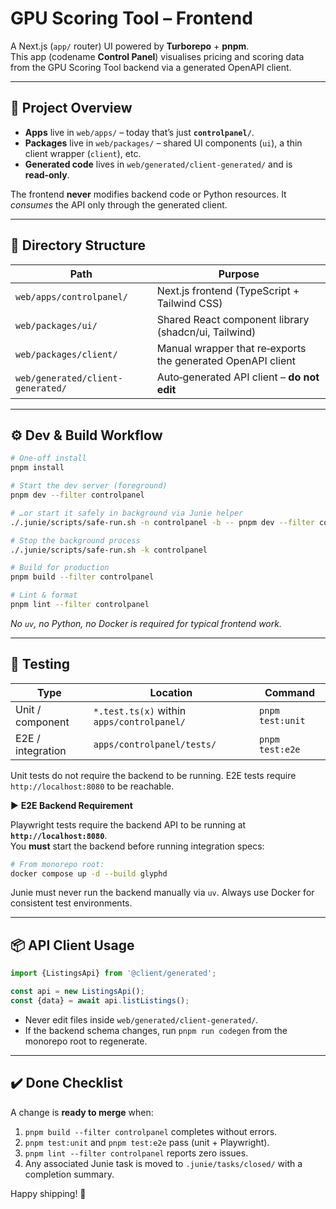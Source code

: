 # GPU Scoring Tool – Frontend

A Next.js (`app/` router) UI powered by **Turborepo** + **pnpm**.  
This app (codename **Control Panel**) visualises pricing and scoring data from the GPU Scoring Tool backend via a generated OpenAPI client.

---

## 🧠 Project Overview

* **Apps** live in `web/apps/` – today that’s just **`controlpanel/`**.  
* **Packages** live in `web/packages/` – shared UI components (`ui`), a thin client wrapper (`client`), etc.  
* **Generated code** lives in `web/generated/client-generated/` and is **read‑only**.

The frontend **never** modifies backend code or Python resources. It *consumes* the API only through the generated client.

---

## 📁 Directory Structure

| Path                              | Purpose                                                     |
|-----------------------------------|-------------------------------------------------------------|
| `web/apps/controlpanel/`          | Next.js frontend (TypeScript + Tailwind CSS)                |
| `web/packages/ui/`                | Shared React component library (shadcn/ui, Tailwind)        |
| `web/packages/client/`            | Manual wrapper that re‑exports the generated OpenAPI client |
| `web/generated/client-generated/` | Auto‑generated API client – **do not edit**                 |

---

## ⚙️ Dev & Build Workflow

```bash
# One‑off install
pnpm install

# Start the dev server (foreground)
pnpm dev --filter controlpanel

# …or start it safely in background via Junie helper
./.junie/scripts/safe-run.sh -n controlpanel -b -- pnpm dev --filter controlpanel

# Stop the background process
./.junie/scripts/safe-run.sh -k controlpanel

# Build for production
pnpm build --filter controlpanel

# Lint & format
pnpm lint --filter controlpanel
```

*No `uv`, no Python, no Docker is required for typical frontend work.*

---

## 🧪 Testing

| Type                | Location                                   | Command                    |
|---------------------|--------------------------------------------|----------------------------|
| Unit / component    | `*.test.ts(x)` within `apps/controlpanel/` | `pnpm test:unit`           |
| E2E / integration   | `apps/controlpanel/tests/`                 | `pnpm test:e2e`            |

Unit tests do not require the backend to be running. E2E tests require `http://localhost:8080` to be reachable.

▶️ **E2E Backend Requirement**

Playwright tests require the backend API to be running at **`http://localhost:8080`**.  
You **must** start the backend before running integration specs:

```bash
# From monorepo root:
docker compose up -d --build glyphd
```

Junie must never run the backend manually via `uv`. Always use Docker for consistent test environments.

---

## 📦 API Client Usage

```ts
import {ListingsApi} from '@client/generated';

const api = new ListingsApi();
const {data} = await api.listListings();
```

* Never edit files inside `web/generated/client-generated/`.  
* If the backend schema changes, run `pnpm run codegen` from the monorepo root to regenerate.

---

## ✔️ Done Checklist

A change is **ready to merge** when:

1. `pnpm build --filter controlpanel` completes without errors.  
2. `pnpm test:unit` and `pnpm test:e2e` pass (unit + Playwright).  
3. `pnpm lint --filter controlpanel` reports zero issues.  
4. Any associated Junie task is moved to `.junie/tasks/closed/` with a completion summary.

Happy shipping! 🚀